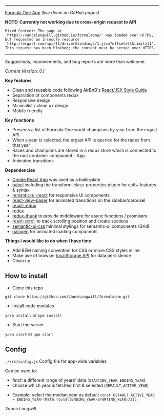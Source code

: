 
---

[Formula One App](https://vancelongwill.github.io/formulaone/) *(live demo on GitHub pages)*

**NOTE: Currently not working due to cross-origin request to API**

`Mixed Content: The page at 'https://vancelongwill.github.io/formulaone/' was loaded over HTTPS, but requested an insecure resource 'http://ergast.com/api/f1/driverStandings/1.json?offset=55&limit=11'. This request has been blocked; the content must be served over HTTPS.`

---

Suggestions, improvements, and bug reports are more than welcome. 

*Current Version: 0.1*


**Key features**

* Clean and reusable code following AirBnB's [React/JSX Style Guide](https://github.com/airbnb/javascript/tree/master/react)
* Separation of components redux
* Responsive design
* Minimalist / clean ux design
* Mobile friendly


**Key functions**

* Presents a list of Formula One world champions by year from the ergast API
* When a year is selected, the ergast API is queried for the races from that year
* Races and champions are stored in a redux store which is connected to the root container component - App.
* Animated transitions

**Dependencies**

* [Create React App](https://github.com/facebookincubator/create-react-app) was used as a boilerplate
* [babel](https://github.com/babel/babel) including the transform-class-properties plugin for es6+ features & syntax
* [remantic-ui-react](https://github.com/Semantic-Org/Semantic-UI-React) for responsive UI components
* [react-view-pager](https://github.com/souporserious/react-view-pager) for animated transitions on the sidebar/carousel
* [react-redux]()
* [redux]()
* [redux-thunk]() to provide middleware for async functions / promisers
* [react-scroll]() to track scrolling position and create sections
* [semantic-ui-css]() minimal stylings for semantic-ui components (Grid)
* [halogen]() for animated loading components




**Things I would like to do when I have time**

* Add BEM naming convention for CSS or move CSS styles inline
* Make use of browser [localStorage API](https://developer.mozilla.org/en/docs/Web/API/Window/localStorage) for data persistence
* Clean up 

## How to install

* Clone this repo

`git clone https://github.com/VanceLongwill/formulaone.git` 

* Install node modules

`yarn install` or `npm install`

* Start the server 

`yarn start` or `npm start`

## Config
`./src/config.js` 
Config file for app-wide variables

 Can be used to:
 
* fetch a different range of years' data (`STARTING_YEAR`, `ENDING_YEAR`)
* choose which year is fetched first & selected (`DEFAULT_ACTIVE_YEAR`)
 - Example: select the median year as default
`const DEFAULT_ACTIVE_YEAR = ENDING_YEAR-(Math.round((ENDING_YEAR-STARTING_YEAR)/2)); `
 



*Vance Longwill*